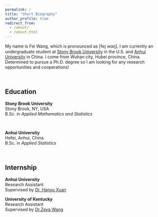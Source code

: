 ```yaml
---
permalink: /
title: "Short Biography"
author_profile: true
redirect_from: 
  - /about/
  - /about.html
---
```


My name is Fei Wang, which is pronounced as \[feɪ̯ wɑŋ\]. I am currently an undergraduate student at [Stony Brook University](https://www.stonybrook.edu) in the U.S. and [Anhui University](https://www.ahu.edu.cn) in China. I come from Wuhan city, Hubei province, China. Determined to pursue a Ph.D. degree so I am looking for any research opportunities and cooperations!

<br>
            
## Education
**Stony Brook University**<br>
Stony Brook, NY, USA<br>
B.Sc. in *Applied Mathematics and Statistics*

<br>

**Anhui University**<br>
Hefei, Anhui, China<br>
B.Sc. in *Applied Statistics*

<br>

## Internship
**Anhui University**<br>
Research Assistant<br>
Supervised by [Dr. Hanyu Xuan](https://xuanhanyu.github.io/)

**University of Kentucky**<br>
Research Assistant<br>
Supervised by [Dr.Zeya Wang](https://zeyawang.github.io)
